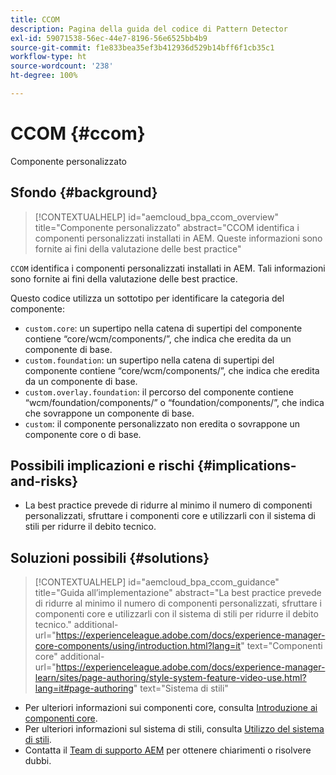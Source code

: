 ```yaml
---
title: CCOM
description: Pagina della guida del codice di Pattern Detector
exl-id: 59071538-56ec-44e7-8196-56e6525bb4b9
source-git-commit: f1e833bea35ef3b412936d529b14bff6f1cb35c1
workflow-type: ht
source-wordcount: '238'
ht-degree: 100%

---
```


# CCOM {#ccom}

Componente personalizzato

## Sfondo {#background}

>[!CONTEXTUALHELP]
>id="aemcloud_bpa_ccom_overview"
>title="Componente personalizzato"
>abstract="CCOM identifica i componenti personalizzati installati in AEM. Queste informazioni sono fornite ai fini della valutazione delle best practice"

`CCOM` identifica i componenti personalizzati installati in AEM. Tali informazioni sono fornite ai fini della valutazione delle best practice.

Questo codice utilizza un sottotipo per identificare la categoria del componente:

* `custom.core`: un supertipo nella catena di supertipi del componente contiene “core/wcm/components/”, che indica che eredita da un componente di base.
* `custom.foundation`: un supertipo nella catena di supertipi del componente contiene “core/wcm/components/”, che indica che eredita da un componente di base.
* `custom.overlay.foundation`: il percorso del componente contiene “wcm/foundation/components/” o “foundation/components/”, che indica che sovrappone un componente di base.
* `custom`: il componente personalizzato non eredita o sovrappone un componente core o di base.

## Possibili implicazioni e rischi {#implications-and-risks}

* La best practice prevede di ridurre al minimo il numero di componenti personalizzati, sfruttare i componenti core e utilizzarli con il sistema di stili per ridurre il debito tecnico.

## Soluzioni possibili {#solutions}

>[!CONTEXTUALHELP]
>id="aemcloud_bpa_ccom_guidance"
>title="Guida all’implementazione"
>abstract="La best practice prevede di ridurre al minimo il numero di componenti personalizzati, sfruttare i componenti core e utilizzarli con il sistema di stili per ridurre il debito tecnico."
>additional-url="https://experienceleague.adobe.com/docs/experience-manager-core-components/using/introduction.html?lang=it" text="Componenti core"
>additional-url="https://experienceleague.adobe.com/docs/experience-manager-learn/sites/page-authoring/style-system-feature-video-use.html?lang=it#page-authoring" text="Sistema di stili"

* Per ulteriori informazioni sui componenti core, consulta [Introduzione ai componenti core](https://experienceleague.adobe.com/docs/experience-manager-core-components/using/introduction.html?lang=it).
* Per ulteriori informazioni sul sistema di stili, consulta [Utilizzo del sistema di stili](https://experienceleague.adobe.com/docs/experience-manager-learn/sites/page-authoring/style-system-feature-video-use.html?lang=it#page-authoring).
* Contatta il [Team di supporto AEM](https://helpx.adobe.com/it/enterprise/using/support-for-experience-cloud.html) per ottenere chiarimenti o risolvere dubbi.
